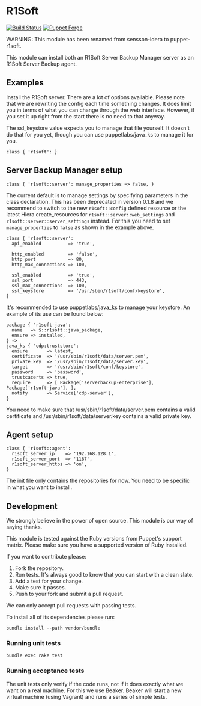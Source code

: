 # R1Soft

[![Build Status](https://travis-ci.org/sensson/puppet-r1soft.svg?branch=master)](https://travis-ci.org/sensson/puppet-r1soft) [![Puppet Forge](https://img.shields.io/puppetforge/v/sensson/r1soft.svg?maxAge=2592000?style=plastic)](https://forge.puppet.com/sensson/r1soft)

WARNING: This module has been renamed from sensson-idera to puppet-r1soft.

This module can install both an R1Soft Server Backup Manager server as an
R1Soft Server Backup agent.

## Examples

Install the R1Soft server. There are a lot of options available. Please note
that we are rewriting the config each time something changes. It does limit
you in terms of what you can change through the web interface. However, if
you set it up right from the start there is no need to that anyway.

The ssl_keystore value expects you to manage that file yourself. It doesn't
do that for you yet, though you can use puppetlabs/java_ks to manage it for
you.

```
class { 'r1soft': }
```

## Server Backup Manager setup

```
class { 'r1soft::server': manage_properties => false, }
```

The current default is to manage settings by specifying parameters in the
class declaration. This has been deprecated in version 0.1.8 and we recommend
to switch to the new `r1soft::config` defined resource or the latest Hiera
create_resources for `r1soft::server::web_settings` and
`r1soft::server::server_settings` instead. For this you need
to set `manage_properties` to `false` as shown in the example above.

```
class { 'r1soft::server':
  api_enabled          => 'true',

  http_enabled         => 'false',
  http_port            => 80,
  http_max_connections => 100,

  ssl_enabled          => 'true',
  ssl_port             => 443,
  ssl_max_connections  => 100,
  ssl_keystore         => '/usr/sbin/r1soft/conf/keystore',
}
```

It's recommended to use puppetlabs/java_ks to manage your keystore. An
example of its use can be found below:

```
package { 'r1soft-java':
  name   => $::r1soft::java_package,
  ensure => installed,
} ->
java_ks { 'cdp:truststore':
  ensure       => latest,
  certificate  => '/usr/sbin/r1soft/data/server.pem',
  private_key  => '/usr/sbin/r1soft/data/server.key',
  target       => '/usr/sbin/r1soft/conf/keystore',
  password     => 'password',
  trustcacerts => true,
  require      => [ Package['serverbackup-enterprise'], Package['r1soft-java'], ],
  notify       => Service['cdp-server'],
}
```

You need to make sure that /usr/sbin/r1soft/data/server.pem contains a valid
certificate and /usr/sbin/r1soft/data/server.key contains a valid private key.

## Agent setup

```
class { 'r1soft::agent':
  r1soft_server_ip    => '192.168.128.1',
  r1soft_server_port  => '1167',
  r1soft_server_https => 'on',
}
```

The init file only contains the repositories for now. You need to be specific
in what you want to install.

## Development

We strongly believe in the power of open source. This module is our way
of saying thanks.

This module is tested against the Ruby versions from Puppet's support
matrix. Please make sure you have a supported version of Ruby installed.

If you want to contribute please:

1. Fork the repository.
2. Run tests. It's always good to know that you can start with a clean slate.
3. Add a test for your change.
4. Make sure it passes.
5. Push to your fork and submit a pull request.

We can only accept pull requests with passing tests.

To install all of its dependencies please run:

```
bundle install --path vendor/bundle
```

### Running unit tests

```
bundle exec rake test
```

### Running acceptance tests

The unit tests only verify if the code runs, not if it does exactly
what we want on a real machine. For this we use Beaker. Beaker will
start a new virtual machine (using Vagrant) and runs a series of
simple tests.
